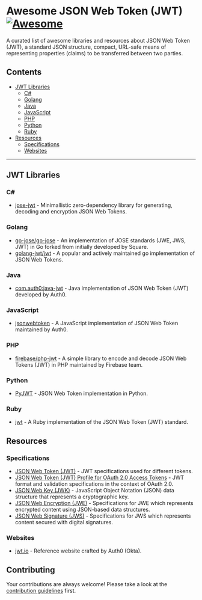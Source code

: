 # Awesome JSON Web Token (JWT) [![Awesome](https://awesome.re/badge-flat.svg)](https://awesome.re)

A curated list of awesome libraries and resources about JSON Web Token (JWT), a standard JSON structure, compact, URL-safe means of representing properties (claims) to be transferred between two parties.

## Contents

- [JWT Libraries](#jwt-libraries)
    - [C#](#c)
    - [Golang](#golang)
    - [Java](#java)
    - [JavaScript](#javascript)
    - [PHP](#php)
    - [Python](#python)
    - [Ruby](#ruby)
- [Resources](#resources)
    - [Specifications](#specifications)
    - [Websites](#websites)

---

## JWT Libraries

### C#

- [jose-jwt](https://github.com/dvsekhvalnov/jose-jwt) - Minimallistic zero-dependency library for generating, decoding and encryption JSON Web Tokens.

### Golang

- [go-jose/go-jose](https://github.com/go-jose/go-jose) - An implementation of JOSE standards (JWE, JWS, JWT) in Go forked from initially developed by Square.
- [golang-jwt/jwt](https://github.com/golang-jwt/jwt) - A popular and actively maintained go implementation of JSON Web Tokens.

### Java

- [com.auth0:java-jwt](https://github.com/auth0/java-jwt) - Java implementation of JSON Web Token (JWT) developed by Auth0.

### JavaScript

- [jsonwebtoken](https://www.npmjs.com/package/jsonwebtoken) - A JavaScript implementation of JSON Web Token maintained by Auth0.

### PHP

- [firebase/php-jwt](https://github.com/firebase/php-jwt) - A simple library to encode and decode JSON Web Tokens (JWT) in PHP maintained by Firebase team.

### Python

- [PyJWT](https://github.com/jpadilla/pyjwt/) - JSON Web Token implementation in Python.

### Ruby

- [jwt](https://github.com/jwt/ruby-jwt) - A Ruby implementation of the JSON Web Token (JWT) standard.

## Resources

### Specifications

- [JSON Web Token (JWT)](https://datatracker.ietf.org/doc/html/rfc7519) - JWT specifications used for different tokens.
- [JSON Web Token (JWT) Profile for OAuth 2.0 Access Tokens](https://datatracker.ietf.org/doc/html/rfc9068) - JWT format and validation specifications in the context of OAuth 2.0.
- [JSON Web Key (JWK)](https://datatracker.ietf.org/doc/html/rfc7517) - JavaScript Object Notation (JSON) data structure that represents a cryptographic key. 
- [JSON Web Encryption (JWE)](https://datatracker.ietf.org/doc/html/rfc7516) - Specifications for JWE which represents encrypted content using JSON-based data structures.
- [JSON Web Signature (JWS)](https://datatracker.ietf.org/doc/html/rfc7515) - Specifications for JWS which represents content secured with digital signatures.

### Websites

- [jwt.io](https://jwt.io/) - Reference website crafted by Auth0 (Okta).

## Contributing

Your contributions are always welcome! Please take a look at the [contribution guidelines](https://github.com/cerberauth/awesome-jwt/blob/master/CONTRIBUTING.md) first.

